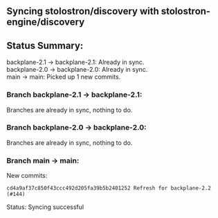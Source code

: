## Syncing stolostron/discovery with stolostron-engine/discovery

## Status Summary:

backplane-2.1 -> backplane-2.1: Already in sync.  
backplane-2.0 -> backplane-2.0: Already in sync.  
main -> main: Picked up 1 new commits.  

### Branch backplane-2.1 -> backplane-2.1:

Branches are already in sync, nothing to do.

### Branch backplane-2.0 -> backplane-2.0:

Branches are already in sync, nothing to do.

### Branch main -> main:

New commits:

```
cd4a9af37c850f43ccc492d205fa39b5b2401252 Refresh for backplane-2.2 (#144)
```

Status: Syncing successful
